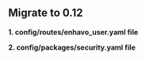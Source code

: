 ## Migrate to 0.12

**1. config/routes/enhavo_user.yaml file**

**2. config/packages/security.yaml file**
